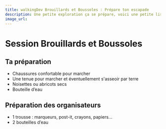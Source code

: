 ```yaml
---
title: walkingDev Brouillards et Boussoles : Prépare ton escapade
description: Une petite exploration ça se prépare, voici une petite liste de ce qui nous parait indispensable (ou pas).
image_url:
---
```


# Session Brouillards et Boussoles

## Ta préparation

- Chaussures confortable pour marcher
- Une tenue pour marcher et éventuellement s'asseoir par terre
- Noisettes ou abricots secs
- Bouteille d’eau

## Préparation des organisateurs

* 1 trousse : marqueurs, post-it, crayons, papiers...
* 2 bouteilles d’eau
